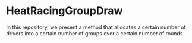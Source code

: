 # HeatRacingGroupDraw
In this repository, we present a method that allocates a certain number of drivers into a certain number of groups over a certain number of rounds. 
